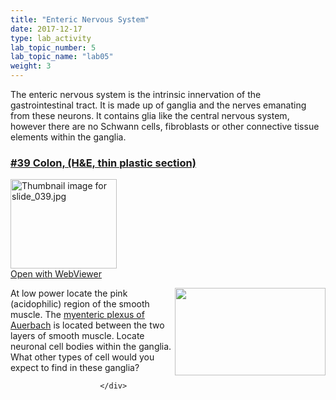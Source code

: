 ```yaml
---
title: "Enteric Nervous System"
date: 2017-12-17
type: lab_activity
lab_topic_number: 5
lab_topic_name: "lab05"
weight: 3
---
```

<div class="entrybody">
						<p>The enteric nervous system is the intrinsic innervation of the gastrointestinal tract.  It is made up of ganglia and the nerves emanating from these neurons.  It contains glia like the central nervous system, however there are no Schwann cells, fibroblasts or other connective tissue elements within the ganglia.</p>

<h3><u>#39 Colon, (H&amp;E, thin plastic section)</u></h3>

<div class="thumbnail"> <a href="http://virtualslides.cumc.columbia.edu/39.svs/view.apml?" target="_blank"><img alt="Thumbnail image for slide_039.jpg" src="/assets/images/slide_039-thumb-170x143-1479.jpg" width="170" height="143" class="mt-image-left"></a><br><a href="http://virtualslides.cumc.columbia.edu/39.svs/view.apml?" target="_blank">Open with WebViewer</a> </div>

<p><img src="/assets/images/39%20colon%20%282%29.jpg" style="width:241px; height:140px; float:right;">At low power locate the pink (acidophilic) region of the smooth muscle.  The <u>myenteric plexus of Auerbach</u> is located between the two layers of smooth muscle.  Locate neuronal cell bodies within the ganglia.  What other types of cell would you expect to find in these ganglia?</p>
						
						
						</div>
